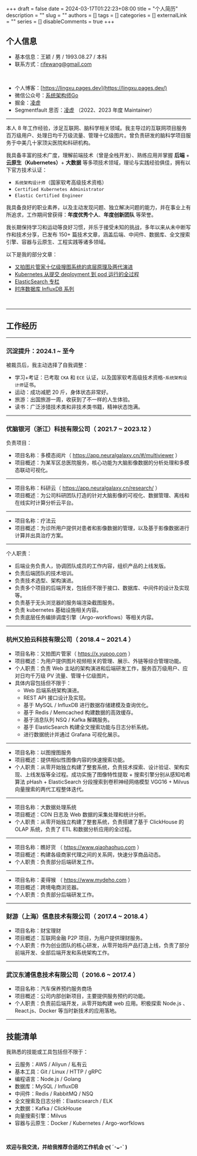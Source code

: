 +++
draft = false
date = 2024-03-17T01:22:23+08:00
title = "个人简历"
description = ""
slug = ""
authors = []
tags = []
categories = []
externalLink = ""
series = []
disableComments = true
+++


## 个人信息

* 基本信息：王颖 / 男 / 1993.08.27 / 本科
* 联系方式：rifewang@gmail.com

</br>

* 个人博客：[https://lingxu.pages.dev](https://lingxu.pages.dev/)
* 微信公众号：[系统架构师Go](https://raw.githubusercontent.com/RifeWang/images/master/qrcode.jpg)
* 掘金：[凌虚](https://juejin.cn/user/2893570337419720/posts)
* Segmentfault 思否：[凌虚](https://segmentfault.com/u/rife/articles) （2022、2023 年度 Maintainer）

----

本人 8 年工作经验，涉足互联网、脑科学相关领域。我主导过的互联网项目服务百万级用户、处理日均千万级流量、管理十亿级图片。曾负责研发的脑科学项目服务于中美几十家顶尖医院和科研机构。

我具备丰富的技术广度，理解前端技术（曾是全栈开发）、熟练应用并掌握 **后端** + **云原生（Kubernetes）**+ **大数据** 等多项技术领域，理论与实践经验俱佳，拥有以下官方技术认证：
- `系统架构设计师`（国家软考高级技术资格）
- `Certified Kubernetes Administrator`
- `Elastic Certified Engineer`

我具备良好的职业素养，以及主动发现问题、独立解决问题的能力，并在事业上有所追求，工作期间曾获得：**年度优秀个人**、**年度创新团队** 等荣誉。

我长期保持学习和运动等良好习惯，并乐于接受未知的挑战，多年以来从未中断写作和技术分享，已发布 150+ 篇技术文章，涵盖后端、中间件、数据库、全文搜索引擎、容器与云原生、工程实践等诸多领域。

以下是我的部分文章：
- [又拍图片管家十亿级搜图系统的底层原理及两代演进](https://segmentfault.com/a/1190000022842774)
- [Kubernetes 从提交 deployment 到 pod 运行的全过程](https://juejin.cn/post/7315405820673310759)
- [ElasticSearch 专栏](https://juejin.cn/column/7314860085930180623)
- [时序数据库 InfluxDB 系列](https://segmentfault.com/a/1190000020803478)

</br>

----

## 工作经历

----

### 沉淀提升：2024.1 ~ 至今

被裁员后，我主动选择了自我调整：

* 学习+考证：已考取 `CKA` 和 `ECE` 认证，以及国家软考高级技术资格-`系统架构设计师`证书。
* 运动：成功减肥 20 斤，身体状态非常好。
* 旅游：出国旅游一周，收获到了不一样的人生体验。
* 读书：广泛涉猎技术类和非技术类书籍，精神状态饱满。

----

### 优脑银河（浙江）科技有限公司（ 2021.7 ~ 2023.12 ）

负责项目：
* 项目名称：多模态阅片（ https://app.neuralgalaxy.cn/#/multiviewer ）
* 项目概述：为某军区总医院服务，核心功能为大脑影像数据的分析处理和多模态联动可视化。
----

* 项目名称：科研云（ https://app.neuralgalaxy.cn/research/ ）
* 项目概述：为公司科研团队打造的针对大脑影像的可视化、数据管理、离线和在线实时计算分析云平台。
----

* 项目名称：疗法云
* 项目概述：为诊所用户提供对患者和影像数据的管理，以及基于影像数据进行计算并出具治疗方案。
----

个人职责：
* 后端业务负责人，协调团队成员的工作内容，组织产品的上线发版。
* 负责后端团队的技术培训。
* 负责技术选型、架构演进。
* 负责多个项目的后端开发，包括但不限于接口、数据库、中间件的设计及实现等。
* 负责基于无头浏览器的服务端渲染截图服务。
* 负责 kubernetes 基础设施相关内容。
* 负责底层任务编排调度引擎（Argo-workflows）等相关内容。

----

### 杭州又拍云科技有限公司（ 2018.4 ~ 2021.4 ）

* 项目名称：又拍图片管家（ https://x.yupoo.com ）
* 项目概述：为用户提供图片视频相关的管理、展示、外链等综合管理功能。
* 个人职责：负责 Web 主站的架构演进和后端研发工作，服务百万级用户、应对日均千万级 PV 流量、管理十亿级图片。
* 具体内容包括但不限于：
    * Web 后端系统架构演进。
    * REST API 接口设计及实现。
    * 基于 MySQL / InfluxDB 进行数据存储建模及查询优化。
    * 基于 Redis / Memcached 构建数据的高效缓存。
    * 基于消息队列 NSQ / Kafka 解耦服务。
    * 基于 ElasticSearch 构建全文搜索功能与日志分析系统。
    * 进行数据统计并通过 Grafana 可视化展示。

----

* 项目名称：以图搜图服务
* 项目概述：提供相似性图像内容的快速搜索功能。
* 个人职责：从零开始独立构建了整套系统，负责技术探索、设计验证、架构实现、上线发版等全过程。成功实施了图像特性提取 + 搜索引擎分别从感知哈希算法 pHash + ElasticSearch 分段搜索到卷积神经网络模型 VGG16 + Milvus 向量搜索的两代工程整体迭代。

----

* 项目名称：大数据处理系统
* 项目概述：CDN 日志及 Web 数据的采集处理和统计分析。
* 个人职责：从零开始独立构建了整套系统，负责搭建了基于 ClickHouse 的 OLAP 系统，负责了 ETL 和数据分析应用的全过程。

----

* 项目名称：瞧好货 （ https://www.qiaohaohuo.com ）
* 项目概述：构建各级商家代理之间的关系网，快速分享商品动态。
* 个人职责：负责部分后端研发工作。

----

* 项目名称：麦得猴 （ https://www.mydeho.com ）
* 项目概述：跨境电商浏览器。
* 个人职责：负责部分后端研发工作。

----

### 财游（上海）信息技术有限公司（ 2017.4 ~ 2018.4 ）

* 项目名称：财宝理财
* 项目概述：互联网金融 P2P 项目，为用户提供理财服务。
* 个人职责：作为创业团队的核心研发，从零开始将产品打造上线，负责了部分前端开发、全部后端开发和系统架构工作。

----

### 武汉东浦信息技术有限公司（ 2016.6 ~ 2017.4 ）

* 项目名称：汽车保养预约服务商场
* 项目概述：公司内部创新项目，主要提供服务预约的功能。
* 个人职责：负责前后端开发，从零开始构建 web 应用。积极探索 Node.js 、React.js、Docker 等当时新技术的应用落地。

----

## 技能清单

我熟悉的技能或工具包括但不限于：

- 云服务：AWS / Aliyun / 私有云
- 基本工具：Git / Linux / HTTP / gRPC
- 编程语言：Node.js / Golang
- 数据库：MySQL / InfluxDB
- 中间件：Redis / RabbitMQ / NSQ
- 全文搜索及日志分析：Elasticsearch / ELK
- 大数据：Kafka / ClickHouse
- 向量搜索引擎：Milvus
- 容器与云原生：Docker / Kubernetes / Argo-worfklows

<br/>

**欢迎与我交流，并给我推荐合适的工作机会 ღ( ´･ᴗ･` )**